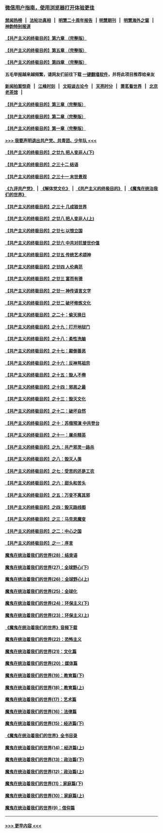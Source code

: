 ### [微信用户指南，使用浏览器打开体验更佳](https://github.com/gfw-breaker/banned-news1/blob/master/indexes/wechat-guide.md?t=0)
#### [禁闻热榜](热点新闻.md?t=0)  &nbsp;&nbsp;|&nbsp;&nbsp; [法轮功真相](https://github.com/gfw-breaker/truth/blob/master/README.md?t=0) &nbsp;&nbsp;|&nbsp;&nbsp; [明慧二十周年报告](https://github.com/gfw-breaker/mh-reports/blob/master/README.md?t=0) &nbsp;&nbsp;|&nbsp;&nbsp;[明慧期刊](https://github.com/gfw-breaker/mh-qikan) &nbsp;&nbsp;|&nbsp;&nbsp; [明慧海外之窗](https://github.com/gfw-breaker/mh-news/blob/master/README.md?t=0) &nbsp;&nbsp;|&nbsp;&nbsp; [神韵特别报道](https://github.com/gfw-breaker/mh-news/blob/master/shenyun.md?t=0)
#### [【共产主义的终极目的】第六章 （完整版）](../pages/nsc422/n11428913.md?t=02051255) 
#### [【共产主义的终极目的】第五章 （完整版）](../pages/nsc422/n11428912.md?t=02051255) 
#### [【共产主义的终极目的】第四章 （完整版）](../pages/nsc422/n11428907.md?t=02051255) 
#### 五毛举报越来越频繁，请网友们前往下载 [一键翻墙软件](https://github.com/gfw-breaker/ssr-accounts)，并将此项目推荐给亲友
#### [新闻拍案惊奇](https://github.com/gfw-breaker/banned-news1/blob/master/pages/link4.md) &nbsp;&nbsp;|&nbsp;&nbsp; [江峰时刻](https://github.com/gfw-breaker/banned-news1/blob/master/pages/link4.md) &nbsp;&nbsp;|&nbsp;&nbsp; [文昭谈古论今](https://github.com/gfw-breaker/banned-news1/blob/master/pages/link4.md) &nbsp;&nbsp;|&nbsp;&nbsp; [天亮时分](https://github.com/gfw-breaker/banned-news1/blob/master/pages/link4.md) &nbsp;&nbsp;|&nbsp;&nbsp; [萧茗看世界](https://github.com/gfw-breaker/banned-news1/blob/master/pages/link4.md) &nbsp;&nbsp;|&nbsp;&nbsp; [北京老茶馆](https://github.com/gfw-breaker/banned-news1/blob/master/pages/link4.md) &nbsp;&nbsp;|&nbsp;&nbsp; 
#### [【共产主义的终极目的】第三章（完整版）](../pages/nsc422/n11428848.md?t=02051255) 
#### [【共产主义的终极目的】第二章（完整版）](../pages/nsc422/n11428831.md?t=02051255) 
#### [【共产主义的终极目的】第一章（完整版）](../pages/nsc422/n11417651.md?t=02051255) 
#### [>>> 我要声明退出共产党、共青团、少年队 <<<](https://github.com/begood0513/goodnews/blob/master/quit/letter.md) 
#### [【共产主义的终极目的】之廿九 把人变非人(下)](../pages/nsc422/n11344140.md?t=02051255) 
#### [【共产主义的终极目的】之三十二 结语](../pages/nsc422/n11360535.md?t=02051255) 
#### [【共产主义的终极目的】之三十一 末世景观](../pages/nsc422/n11351129.md?t=02051255) 
#### [《九评共产党》](https://github.com/begood0513/9ping.md/blob/master/README.md) &nbsp;|&nbsp; [《解体党文化》](../../../../jtdwh.md/blob/master/README.md)  &nbsp;|&nbsp; [《共产主义的终极目的》](../../../../gczydzjmd.md/blob/master/README.md) &nbsp;|&nbsp; [《魔鬼在统治我们的世界》](../../../../mgztzwmdsj.md/blob/master/README.md) 
#### [【共产主义的终极目的】之三十 几成狼世界](../pages/nsc422/n11348280.md?t=02051255) 
#### [【共产主义的终极目的】之廿八 把人变非人(上)](../pages/nsc422/n11340492.md?t=02051255) 
#### [【共产主义的终极目的】之廿七 以恨立国](../pages/nsc422/n11336944.md?t=02051255) 
#### [【共产主义的终极目的】之廿六 中共对抗普世价值](../pages/nsc422/n11324785.md?t=02051255) 
#### [【共产主义的终极目的】之廿五 传统艺术颂神](../pages/nsc422/n11296396.md?t=02051255) 
#### [【共产主义的终极目的】之廿四 人伦典范](../pages/nsc422/n11296397.md?t=02051255) 
#### [【共产主义的终极目的】之廿三 富而有德](../pages/nsc422/n11283598.md?t=02051255) 
#### [【共产主义的终极目的】之廿一 神传语言文字](../pages/nsc422/n11263265.md?t=02051255) 
#### [【共产主义的终极目的】之廿二 破坏修炼文化](../pages/nsc422/n11245728.md?t=02051255) 
#### [【共产主义的终极目的】之二十：偷天换日](../pages/nsc422/n11238846.md?t=02051255) 
#### [【共产主义的终极目的】之十九：打开地狱门](../pages/nsc422/n11206376.md?t=02051255) 
#### [【共产主义的终极目的】之十八：柔性洗脑](../pages/nsc422/n11199994.md?t=02051255) 
#### [【共产主义的终极目的】之十七：颠倒善恶](../pages/nsc422/n11179782.md?t=02051255) 
#### [【共产主义的终极目的】之十六：反神骂祖宗](../pages/nsc422/n11166798.md?t=02051255) 
#### [【共产主义的终极目的】之十五：毁人不倦](../pages/nsc422/n11166792.md?t=02051255) 
#### [【共产主义的终极目的】之十四：邪恶之最](../pages/nsc422/n11150249.md?t=02051255) 
#### [【共产主义的终极目的】之十三：毁灭文化](../pages/nsc422/n11135227.md?t=02051255) 
#### [【共产主义的终极目的】之十二：破坏自然](../pages/nsc422/n11135214.md?t=02051255) 
#### [【共产主义的终极目的】之十：苏俄预演 中共登台](../pages/nsc422/n11118424.md?t=02051255) 
#### [【共产主义的终极目的】之十一：屠杀精英](../pages/nsc422/n11118442.md?t=02051255) 
#### [【共产主义的终极目的】之九：共产邪灵一路杀](../pages/nsc422/n11114139.md?t=02051255) 
#### [【共产主义的终极目的】之八：毁灭人类](../pages/nsc422/n11108503.md?t=02051255) 
#### [【共产主义的终极目的】之七：受苦的还是工农](../pages/nsc422/n11101809.md?t=02051255) 
#### [【共产主义的终极目的】之六：甜头和苦头](../pages/nsc422/n11096971.md?t=02051255) 
#### [【共产主义的终极目的】之五：万变不离其邪](../pages/nsc422/n11091285.md?t=02051255) 
#### [【共产主义的终极目的】之四：毁灭路线图](../pages/nsc422/n11086284.md?t=02051255) 
#### [【共产主义的终极目的】之三：马克思魔变](../pages/nsc422/n11061941.md?t=02051255) 
#### [【共产主义的终极目的】之二：中心之国](../pages/nsc422/n11047728.md?t=02051255) 
#### [【共产主义的终极目的】之一：序言](../pages/nsc422/n11086077.md?t=02051255) 
#### [魔鬼在统治着我们的世界(28)：结束语](../pages/nsc422/n10936246.md?t=02051255) 
#### [魔鬼在统治着我们的世界(27)：全球野心(下)](../pages/nsc422/n10928319.md?t=02051255) 
#### [魔鬼在统治着我们的世界(26)：全球野心(上)](../pages/nsc422/n10900318.md?t=02051255) 
#### [魔鬼在统治着我们的世界(25)：全球化](../pages/nsc422/n10788205.md?t=02051255) 
#### [魔鬼在统治着我们的世界(24)：环保主义(下)](../pages/nsc422/n10695307.md?t=02051255) 
#### [魔鬼在统治着我们的世界(23)：环保主义(上)](../pages/nsc422/n10688613.md?t=02051255) 
#### [《魔鬼在统治着我们的世界》音频下载](../pages/nsc422/n10635553.md?t=02051255) 
#### [魔鬼在统治着我们的世界(22)：恐怖主义](../pages/nsc422/n10614727.md?t=02051255) 
#### [魔鬼在统治着我们的世界(21)：文化篇](../pages/nsc422/n10597706.md?t=02051255) 
#### [魔鬼在统治着我们的世界(20)：媒体篇](../pages/nsc422/n10586579.md?t=02051255) 
#### [魔鬼在统治着我们的世界(19)：教育篇(下)](../pages/nsc422/n10564808.md?t=02051255) 
#### [魔鬼在统治着我们的世界(18)：教育篇(上)](../pages/nsc422/n10526970.md?t=02051255) 
#### [魔鬼在统治着我们的世界(17)：艺术篇](../pages/nsc422/n10499093.md?t=02051255) 
#### [魔鬼在统治着我们的世界(16)：法律篇](../pages/nsc422/n10485969.md?t=02051255) 
#### [魔鬼在统治着我们的世界(15)：经济篇(下)](../pages/nsc422/n10469975.md?t=02051255) 
#### [《魔鬼在统治着我们的世界》全书目录](../pages/nsc422/n10464261.md?t=02051255) 
#### [魔鬼在统治着我们的世界(14)：经济篇(上)](../pages/nsc422/n10457370.md?t=02051255) 
#### [魔鬼在统治着我们的世界(13)：政治篇(下)](../pages/nsc422/n10448270.md?t=02051255) 
#### [魔鬼在统治着我们的世界(12)：政治篇(上)](../pages/nsc422/n10444576.md?t=02051255) 
#### [魔鬼在统治着我们的世界(11)：家庭篇(下)](../pages/nsc422/n10440961.md?t=02051255) 
#### [魔鬼在统治着我们的世界(10)：家庭篇(上)](../pages/nsc422/n10435448.md?t=02051255) 
#### [魔鬼在统治着我们的世界(9)：信仰篇](../pages/nsc422/n10432159.md?t=02051255) 

----
#### [ >>> 更早内容 <<< ](../indexes/nsc422-earlier.md)
